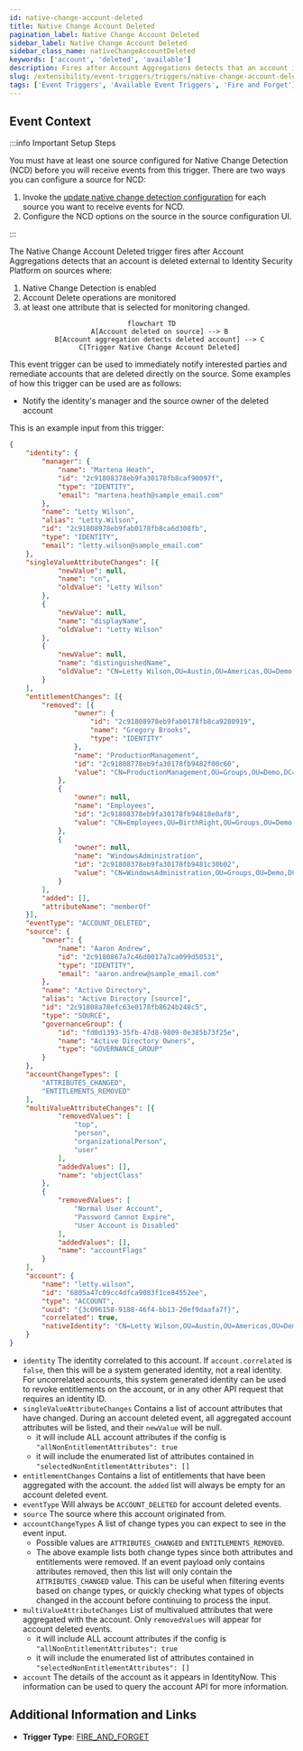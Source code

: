 ```yaml
---
id: native-change-account-deleted
title: Native Change Account Deleted
pagination_label: Native Change Account Deleted
sidebar_label: Native Change Account Deleted
sidebar_class_name: nativeChangeAccountDeleted
keywords: ['account', 'deleted', 'available']
description: Fires after Account Aggregations detects that an account is deleted external to Identity Security Platform on sources
slug: /extensibility/event-triggers/triggers/native-change-account-deleted
tags: ['Event Triggers', 'Available Event Triggers', 'Fire and Forget']
---
```


## Event Context

:::info Important Setup Steps

You must have at least one source configured for Native Change Detection (NCD) before you will receive events from this trigger.  There are two ways you can configure a source for NCD:

1. Invoke the [update native change detection configuration](https://developer.sailpoint.com/docs/api/beta/put-native-change-detection-config) for each source you want to receive events for NCD.
2. Configure the NCD options on the source in the source configuration UI.

:::

The Native Change Account Deleted trigger fires after Account Aggregations detects that an account is deleted external to Identity Security Platform on sources where:

1. Native Change Detection is enabled
2. Account Delete operations are monitored
3. at least one attribute that is selected for monitoring changed.

<div align="center">

```mermaid
flowchart TD
    A[Account deleted on source] --> B
    B[Account aggregation detects deleted account] --> C
    C[Trigger Native Change Account Deleted]
```

</div>

This event trigger can be used to immediately notify interested parties and remediate accounts that are deleted directly on the source.  Some examples of how this trigger can be used are as follows:

- Notify the identity's manager and the source owner of the deleted account

This is an example input from this trigger:

```json
{
	"identity": {
		"manager": {
			"name": "Martena Heath",
			"id": "2c91808378eb9fa30178fb8caf90097f",
			"type": "IDENTITY",
			"email": "martena.heath@sample_email.com"
		},
		"name": "Letty Wilson",
		"alias": "Letty.Wilson",
		"id": "2c91808978eb9fab0178fb8ca6d308fb",
		"type": "IDENTITY",
		"email": "letty.wilson@sample_email.com"
	},
	"singleValueAttributeChanges": [{
			"newValue": null,
			"name": "cn",
			"oldValue": "Letty Wilson"
		},
		{
			"newValue": null,
			"name": "displayName",
			"oldValue": "Letty Wilson"
		},
		{
			"newValue": null,
			"name": "distinguishedName",
			"oldValue": "CN=Letty Wilson,OU=Austin,OU=Americas,OU=Demo,DC=seri,DC=sailpointdemo,DC=com"
		}
	],
	"entitlementChanges": [{
		"removed": [{
				"owner": {
					"id": "2c91808978eb9fab0178fb8ca9280919",
					"name": "Gregory Brooks",
					"type": "IDENTITY"
				},
				"name": "ProductionManagement",
				"id": "2c91808778eb9fa30178fb9482f00c60",
				"value": "CN=ProductionManagement,OU=Groups,OU=Demo,DC=seri,DC=sailpointdemo,DC=com"
			},
			{
				"owner": null,
				"name": "Employees",
				"id": "2c91808378eb9fa30178fb94818e0af8",
				"value": "CN=Employees,OU=BirthRight,OU=Groups,OU=Demo,DC=seri,DC=sailpointdemo,DC=com"
			},
			{
				"owner": null,
				"name": "WindowsAdministration",
				"id": "2c91808378eb9fa30178fb9481c30b02",
				"value": "CN=WindowsAdministration,OU=Groups,OU=Demo,DC=seri,DC=sailpointdemo,DC=com"
			}
		],
		"added": [],
		"attributeName": "memberOf"
	}],
	"eventType": "ACCOUNT_DELETED",
	"source": {
		"owner": {
			"name": "Aaron Andrew",
			"id": "2c9180867a7c46d0017a7ca099d50531",
			"type": "IDENTITY",
			"email": "aaron.andrew@sample_email.com"
		},
		"name": "Active Directory",
		"alias": "Active Directory [source]",
		"id": "2c91808a78efc63e0178fb8624b248c5",
		"type": "SOURCE",
		"governanceGroup": {
			"id": "fd0d1393-35fb-47d8-9809-0e385b73f25e",
			"name": "Active Directory Owners",
			"type": "GOVERNANCE_GROUP"
		}
	},
	"accountChangeTypes": [
		"ATTRIBUTES_CHANGED",
		"ENTITLEMENTS_REMOVED"
	],
	"multiValueAttributeChanges": [{
			"removedValues": [
				"top",
				"person",
				"organizationalPerson",
				"user"
			],
			"addedValues": [],
			"name": "objectClass"
		},
		{
			"removedValues": [
				"Normal User Account",
				"Password Cannot Expire",
				"User Account is Disabled"
			],
			"addedValues": [],
			"name": "accountFlags"
		}
	],
	"account": {
		"name": "letty.wilson",
		"id": "6805a47c09cc4dfca9083f1ce84552ee",
		"type": "ACCOUNT",
		"uuid": "{3c096158-9188-46f4-bb13-20ef9daafa7f}",
		"correlated": true,
		"nativeIdentity": "CN=Letty Wilson,OU=Austin,OU=Americas,OU=Demo,DC=seri,DC=sailpointdemo,DC=com"
	}
}
```

- `identity` The identity correlated to this account.  If `account.correlated` is `false`, then this will be a system generated identity, not a real identity. For uncorrelated accounts, this system generated identity can be used to revoke entitlements on the account, or in any other API request that requires an identity ID.
- `singleValueAttributeChanges` Contains a list of account attributes that have changed.  During an account deleted event, all aggregated account attributes will be listed, and their `newValue` will be null.
  - it will include ALL account attributes if the config is `"allNonEntitlementAttributes": true`
  - it will include the enumerated list of attributes contained in `"selectedNonEntitlementAttributes": []`
- `entitlementChanges` Contains a list of entitlements that have been aggregated with the account.  the `added` list will always be empty for an account deleted event.
- `eventType` Will always be `ACCOUNT_DELETED` for account deleted events.
- `source` The source where this account originated from.
- `accountChangeTypes` A list of change types you can expect to see in the event input.
  - Possible values are `ATTRIBUTES_CHANGED` and `ENTITLEMENTS_REMOVED`.
  - The above example lists both change types since both attributes and entitlements were removed.  If an event payload only contains attributes removed, then this list will only contain the `ATTRIBUTES_CHANGED` value.  This can be useful when filtering events based on change types, or quickly checking what types of objects changed in the account before continuing to process the input.
- `multiValueAttributeChanges` List of multivalued attributes that were aggregated with the account.  Only `removedValues` will appear for account deleted events.
  - it will include ALL account attributes if the config is `"allNonEntitlementAttributes": true`
  - it will include the enumerated list of attributes contained in `"selectedNonEntitlementAttributes": []`
- `account` The details of the account as it appears in IdentityNow.  This information can be used to query the account API for more information.

## Additional Information and Links

- **Trigger Type**: [FIRE_AND_FORGET](../trigger-types.md#fire-and-forget)
